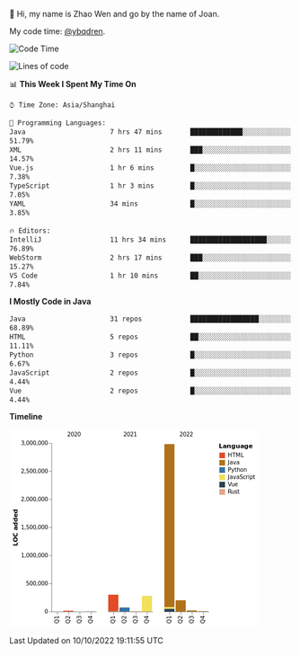 :wave: Hi, my name is Zhao Wen and go by the name of Joan.

My code time: [@ybqdren](https://wakatime.com/@ybqdren).


<!--START_SECTION:waka-->
![Code Time](http://img.shields.io/badge/Code%20Time-1%2C263%20hrs%2011%20mins-blue)

![Lines of code](https://img.shields.io/badge/From%20Hello%20World%20I%27ve%20Written-4%20Million%20lines%20of%20code-blue)

📊 **This Week I Spent My Time On** 

```text
⌚︎ Time Zone: Asia/Shanghai

💬 Programming Languages: 
Java                     7 hrs 47 mins       █████████████░░░░░░░░░░░░   51.79% 
XML                      2 hrs 11 mins       ███░░░░░░░░░░░░░░░░░░░░░░   14.57% 
Vue.js                   1 hr 6 mins         █░░░░░░░░░░░░░░░░░░░░░░░░   7.38% 
TypeScript               1 hr 3 mins         █░░░░░░░░░░░░░░░░░░░░░░░░   7.05% 
YAML                     34 mins             █░░░░░░░░░░░░░░░░░░░░░░░░   3.85%

🔥 Editors: 
IntelliJ                 11 hrs 34 mins      ███████████████████░░░░░░   76.89% 
WebStorm                 2 hrs 17 mins       ███░░░░░░░░░░░░░░░░░░░░░░   15.27% 
VS Code                  1 hr 10 mins        ██░░░░░░░░░░░░░░░░░░░░░░░   7.84%

```

**I Mostly Code in Java** 

```text
Java                     31 repos            █████████████████░░░░░░░░   68.89% 
HTML                     5 repos             ██░░░░░░░░░░░░░░░░░░░░░░░   11.11% 
Python                   3 repos             █░░░░░░░░░░░░░░░░░░░░░░░░   6.67% 
JavaScript               2 repos             █░░░░░░░░░░░░░░░░░░░░░░░░   4.44% 
Vue                      2 repos             █░░░░░░░░░░░░░░░░░░░░░░░░   4.44%

```


**Timeline**

![Chart not found](https://raw.githubusercontent.com/ybqdren/ybqdren/main/charts/bar_graph.png) 


 Last Updated on 10/10/2022 19:11:55 UTC
<!--END_SECTION:waka-->

